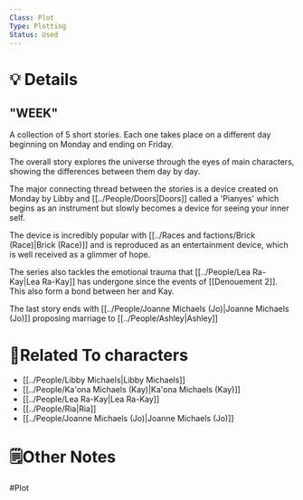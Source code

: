 ```yaml
---
Class: Plot
Type: Plotting
Status: Used
---
```

# 💡 Details
## "WEEK"
A collection of 5 short stories. Each one takes place on a different day beginning on Monday and ending on Friday. 

The overall story explores the universe through the eyes of main characters, showing the differences between them day by day. 

The major connecting thread between the stories is a device created on Monday by Libby and [[../People/Doors|Doors]] called a 'Pianyes'  which begins as an instrument but slowly becomes a device for seeing your inner self.

The device is incredibly popular with [[../Races and factions/Brick (Race)|Brick (Race)]] and is reproduced as an entertainment device, which is well received as a glimmer of hope. 

The series also tackles the emotional trauma that [[../People/Lea Ra-Kay|Lea Ra-Kay]] has undergone since the events of [[Denouement 2]]. This also form a bond between her and Kay.

The last story ends with [[../People/Joanne Michaels (Jo)|Joanne Michaels (Jo)]] proposing marriage to [[../People/Ashley|Ashley]]

# 👤Related To characters
- [[../People/Libby Michaels|Libby Michaels]]
- [[../People/Ka'ona Michaels (Kay)|Ka'ona Michaels (Kay)]]
- [[../People/Lea Ra-Kay|Lea Ra-Kay]]
- [[../People/Ria|Ria]]
- [[../People/Joanne Michaels (Jo)|Joanne Michaels (Jo)]]

# 🗒️Other Notes

#Plot